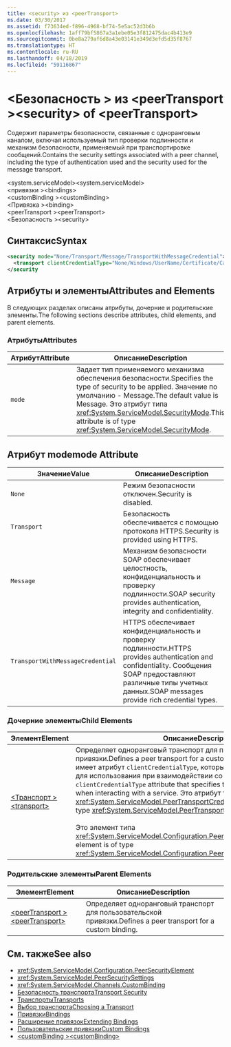 ```yaml
---
title: <security> из <peerTransport>
ms.date: 03/30/2017
ms.assetid: f73634ed-f896-4968-bf74-5e5ac52d3b6b
ms.openlocfilehash: 1aff79bf5867a3a1ebe05e3f812475dac4b413e9
ms.sourcegitcommit: 0be8a279af6d8a43e03141e349d3efd5d35f8767
ms.translationtype: HT
ms.contentlocale: ru-RU
ms.lasthandoff: 04/18/2019
ms.locfileid: "59116867"
---
```

# <a name="security-of-peertransport"></a><span data-ttu-id="44343-102">\<Безопасность > из \<peerTransport ></span><span class="sxs-lookup"><span data-stu-id="44343-102">\<security> of \<peerTransport></span></span>
<span data-ttu-id="44343-103">Содержит параметры безопасности, связанные с одноранговым каналом, включая используемый тип проверки подлинности и механизм безопасности, применяемый при транспортировке сообщений.</span><span class="sxs-lookup"><span data-stu-id="44343-103">Contains the security settings associated with a peer channel, including the type of authentication used and the security used for the message transport.</span></span>  
  
 <span data-ttu-id="44343-104">\<system.serviceModel></span><span class="sxs-lookup"><span data-stu-id="44343-104">\<system.serviceModel></span></span>  
<span data-ttu-id="44343-105">\<привязки ></span><span class="sxs-lookup"><span data-stu-id="44343-105">\<bindings></span></span>  
<span data-ttu-id="44343-106">\<customBinding ></span><span class="sxs-lookup"><span data-stu-id="44343-106">\<customBinding></span></span>  
<span data-ttu-id="44343-107">\<Привязка ></span><span class="sxs-lookup"><span data-stu-id="44343-107">\<binding></span></span>  
<span data-ttu-id="44343-108">\<peerTransport ></span><span class="sxs-lookup"><span data-stu-id="44343-108">\<peerTransport></span></span>  
<span data-ttu-id="44343-109">\<Безопасность ></span><span class="sxs-lookup"><span data-stu-id="44343-109">\<security></span></span>  
  
## <a name="syntax"></a><span data-ttu-id="44343-110">Синтаксис</span><span class="sxs-lookup"><span data-stu-id="44343-110">Syntax</span></span>  
  
```xml  
<security mode="None/Transport/Message/TransportWithMessageCredential">
  <transport clientCredentialType="None/Windows/UserName/Certificate/CardSpace" />
</security
```  
  
## <a name="attributes-and-elements"></a><span data-ttu-id="44343-111">Атрибуты и элементы</span><span class="sxs-lookup"><span data-stu-id="44343-111">Attributes and Elements</span></span>  
 <span data-ttu-id="44343-112">В следующих разделах описаны атрибуты, дочерние и родительские элементы.</span><span class="sxs-lookup"><span data-stu-id="44343-112">The following sections describe attributes, child elements, and parent elements.</span></span>  
  
### <a name="attributes"></a><span data-ttu-id="44343-113">Атрибуты</span><span class="sxs-lookup"><span data-stu-id="44343-113">Attributes</span></span>  
  
|<span data-ttu-id="44343-114">Атрибут</span><span class="sxs-lookup"><span data-stu-id="44343-114">Attribute</span></span>|<span data-ttu-id="44343-115">Описание</span><span class="sxs-lookup"><span data-stu-id="44343-115">Description</span></span>|  
|---------------|-----------------|  
|`mode`|<span data-ttu-id="44343-116">Задает тип применяемого механизма обеспечения безопасности.</span><span class="sxs-lookup"><span data-stu-id="44343-116">Specifies the type of security to be applied.</span></span> <span data-ttu-id="44343-117">Значение по умолчанию - Message.</span><span class="sxs-lookup"><span data-stu-id="44343-117">The default value is Message.</span></span> <span data-ttu-id="44343-118">Это атрибут типа <xref:System.ServiceModel.SecurityMode>.</span><span class="sxs-lookup"><span data-stu-id="44343-118">This attribute is of type <xref:System.ServiceModel.SecurityMode>.</span></span>|  
  
## <a name="mode-attribute"></a><span data-ttu-id="44343-119">Атрибут mode</span><span class="sxs-lookup"><span data-stu-id="44343-119">mode Attribute</span></span>  
  
|<span data-ttu-id="44343-120">Значение</span><span class="sxs-lookup"><span data-stu-id="44343-120">Value</span></span>|<span data-ttu-id="44343-121">Описание</span><span class="sxs-lookup"><span data-stu-id="44343-121">Description</span></span>|  
|-----------|-----------------|  
|`None`|<span data-ttu-id="44343-122">Режим безопасности отключен.</span><span class="sxs-lookup"><span data-stu-id="44343-122">Security is disabled.</span></span>|  
|`Transport`|<span data-ttu-id="44343-123">Безопасность обеспечивается с помощью протокола HTTPS.</span><span class="sxs-lookup"><span data-stu-id="44343-123">Security is provided using HTTPS.</span></span>|  
|`Message`|<span data-ttu-id="44343-124">Механизм безопасности SOAP обеспечивает целостность, конфиденциальность и проверку подлинности.</span><span class="sxs-lookup"><span data-stu-id="44343-124">SOAP security provides authentication, integrity and confidentiality.</span></span>|  
|`TransportWithMessageCredential`|<span data-ttu-id="44343-125">HTTPS обеспечивает конфиденциальность и проверку подлинности.</span><span class="sxs-lookup"><span data-stu-id="44343-125">HTTPS provides authentication and confidentiality.</span></span> <span data-ttu-id="44343-126">Сообщения SOAP предоставляют различные типы учетных данных.</span><span class="sxs-lookup"><span data-stu-id="44343-126">SOAP messages provide rich credential types.</span></span>|  
  
### <a name="child-elements"></a><span data-ttu-id="44343-127">Дочерние элементы</span><span class="sxs-lookup"><span data-stu-id="44343-127">Child Elements</span></span>  
  
|<span data-ttu-id="44343-128">Элемент</span><span class="sxs-lookup"><span data-stu-id="44343-128">Element</span></span>|<span data-ttu-id="44343-129">Описание</span><span class="sxs-lookup"><span data-stu-id="44343-129">Description</span></span>|  
|-------------|-----------------|  
|[<span data-ttu-id="44343-130">\<Транспорт ></span><span class="sxs-lookup"><span data-stu-id="44343-130">\<transport></span></span>](../../../../../docs/framework/configure-apps/file-schema/wcf/transport-of-peertransport.md)|<span data-ttu-id="44343-131">Определяет одноранговый транспорт для пользовательской привязки.</span><span class="sxs-lookup"><span data-stu-id="44343-131">Defines a peer transport for a custom binding.</span></span> <span data-ttu-id="44343-132">Этот элемент имеет атрибут `clientCredentialType`, который задает учетные данные для использования при взаимодействии со службой.</span><span class="sxs-lookup"><span data-stu-id="44343-132">This element has a `clientCredentialType` attribute that specifies the credentials to be used when interacting with a service.</span></span> <span data-ttu-id="44343-133">Это атрибут типа <xref:System.ServiceModel.PeerTransportCredentialType>.</span><span class="sxs-lookup"><span data-stu-id="44343-133">This attribute is of type <xref:System.ServiceModel.PeerTransportCredentialType>.</span></span><br /><br /> <span data-ttu-id="44343-134">Это элемент типа <xref:System.ServiceModel.Configuration.PeerTransportSecurityElement>.</span><span class="sxs-lookup"><span data-stu-id="44343-134">This element is of type <xref:System.ServiceModel.Configuration.PeerTransportSecurityElement>.</span></span>|  
  
### <a name="parent-elements"></a><span data-ttu-id="44343-135">Родительские элементы</span><span class="sxs-lookup"><span data-stu-id="44343-135">Parent Elements</span></span>  
  
|<span data-ttu-id="44343-136">Элемент</span><span class="sxs-lookup"><span data-stu-id="44343-136">Element</span></span>|<span data-ttu-id="44343-137">Описание</span><span class="sxs-lookup"><span data-stu-id="44343-137">Description</span></span>|  
|-------------|-----------------|  
|[<span data-ttu-id="44343-138">\<peerTransport ></span><span class="sxs-lookup"><span data-stu-id="44343-138">\<peerTransport></span></span>](../../../../../docs/framework/configure-apps/file-schema/wcf/peertransport.md)|<span data-ttu-id="44343-139">Определяет одноранговый транспорт для пользовательской привязки.</span><span class="sxs-lookup"><span data-stu-id="44343-139">Defines a peer transport for a custom binding.</span></span>|  
  
## <a name="see-also"></a><span data-ttu-id="44343-140">См. также</span><span class="sxs-lookup"><span data-stu-id="44343-140">See also</span></span>

- <xref:System.ServiceModel.Configuration.PeerSecurityElement>
- <xref:System.ServiceModel.PeerSecuritySettings>
- <xref:System.ServiceModel.Channels.CustomBinding>
- [<span data-ttu-id="44343-141">Безопасность транспорта</span><span class="sxs-lookup"><span data-stu-id="44343-141">Transport Security</span></span>](../../../../../docs/framework/wcf/feature-details/transport-security.md)
- [<span data-ttu-id="44343-142">Транспорты</span><span class="sxs-lookup"><span data-stu-id="44343-142">Transports</span></span>](../../../../../docs/framework/wcf/feature-details/transports.md)
- [<span data-ttu-id="44343-143">Выбор транспорта</span><span class="sxs-lookup"><span data-stu-id="44343-143">Choosing a Transport</span></span>](../../../../../docs/framework/wcf/feature-details/choosing-a-transport.md)
- [<span data-ttu-id="44343-144">Привязки</span><span class="sxs-lookup"><span data-stu-id="44343-144">Bindings</span></span>](../../../../../docs/framework/wcf/bindings.md)
- [<span data-ttu-id="44343-145">Расширение привязок</span><span class="sxs-lookup"><span data-stu-id="44343-145">Extending Bindings</span></span>](../../../../../docs/framework/wcf/extending/extending-bindings.md)
- [<span data-ttu-id="44343-146">Пользовательские привязки</span><span class="sxs-lookup"><span data-stu-id="44343-146">Custom Bindings</span></span>](../../../../../docs/framework/wcf/extending/custom-bindings.md)
- [<span data-ttu-id="44343-147">\<customBinding ></span><span class="sxs-lookup"><span data-stu-id="44343-147">\<customBinding></span></span>](../../../../../docs/framework/configure-apps/file-schema/wcf/custombinding.md)
